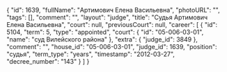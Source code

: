 {
    "id": 1639,
    "fullName": "Артимович Елена Васильевна",
    "photoURL": "",
    "tags": [],
    "comment": "",
    "layout": "judge",
    "title": "Судья Артимович Елена Васильевна",
    "court": null,
    "previousCourt": null,
    "career": [
        {
            "id": 5104,
            "term": 5,
            "type": "appointed",
            "court": {
                "id": "05-006-03-01",
                "name": "суд Вилейского района"
            },
            "extra": {
                "judge_id": 3849
            },
            "comment": "",
            "house_id": "05-006-03-01",
            "judge_id": 1639,
            "position": "судья",
            "term_type": "years",
            "timestamp": "2012-03-27",
            "decree_number": "143"
        }
    ]
}
